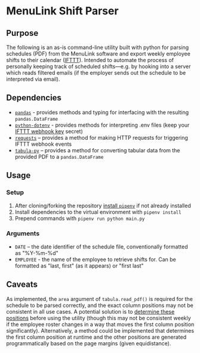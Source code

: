 # MenuLink Shift Parser #

## Purpose ##
The following is an as-is command-line utility built with python for parsing schedules (PDF) from the MenuLink software and export weekly employee shifts to their calendar ([IFTTT](https://ifttt.com/about)). Intended to automate the process of personally keeping track of scheduled shifts—e.g. by hooking into a server which reads filtered emails (if the employer sends out the schedule to be interpreted via email).

## Dependencies ##
* [`pandas`](https://pypi.org/project/pandas/) - provides methods and typing for interfacing with the resulting `pandas.DataFrame`
* [`python-dotenv`](https://pypi.org/project/python-dotenv/) - provides methods for interpreting .env files (keep your [IFTTT webhook key](https://ifttt.com/maker_webhooks) secret)
* [`requests`](https://pypi.org/project/requests/) – provides a method for making HTTP requests for triggering IFTTT webhook events
* [`tabula-py`](https://pypi.org/project/tabula-py/) – provides a method for converting tabular data from the provided PDF to a `pandas.DataFrame`

## Usage ##
### Setup ###
1. After cloning/forking the repository [install `pipenv`](https://pipenv.pypa.io/en/latest/install/) if not already installed
2. Install dependencies to the virtual environment with `pipenv install`
3. Prepend commands with `pipenv run python main.py`

### Arguments ###
* `DATE` – the date identifier of the schedule file, conventionally formatted as "%Y-%m-%d"
* `EMPLOYEE` - the name of the employee to retrieve shifts for. Can be formatted as "last, first" (as it appears) or "first last"

## Caveats ##
As implemented, the `area` argument of `tabula.read_pdf()` is required for the schedule to be parsed correctly, and the exact column positions may not be consistent in all use cases. A potential solution is to [determine these positions](https://tabula-py.readthedocs.io/en/latest/faq.html#how-to-use-area-option) before using the utility (though this may not be consistent weekly if the employee roster changes in a way that moves the first column position significantly). Alternatively, a method could be implemented that determines the first column position at runtime and the other positions are generated programmatically based on the page margins (given equidistance).
